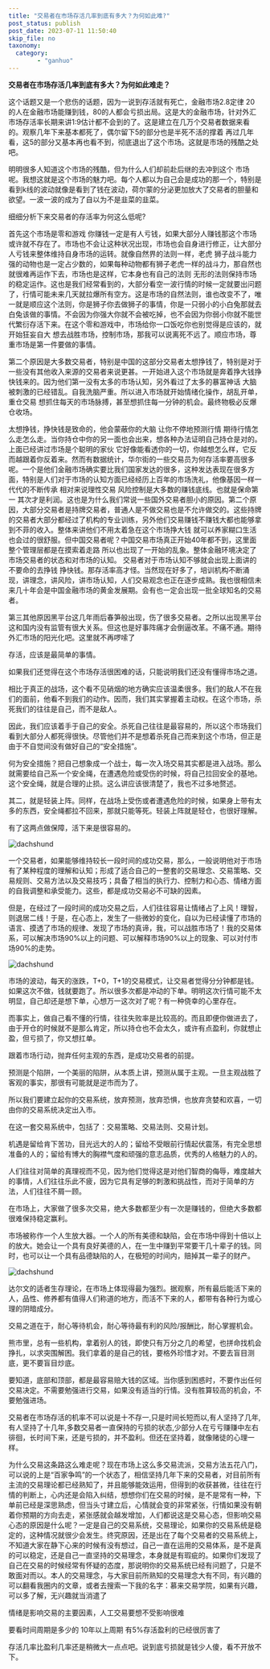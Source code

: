 ```yaml
---
title: "交易者在市场存活几率到底有多大？为何如此难?"
post_status: publish
post_date: 2023-07-11 11:50:40
skip_file: no
taxonomy:
  category:
        - "ganhuo"
---
```


**交易者在市场存活几率到底有多大？为何如此难走？**

这个话题又是一个悲伤的话题，因为一说到存活就有死亡，金融市场2.8定律 20的人在金融市场能赚到钱，80的人都会亏损出局。这是大的金融市场，针对外汇市场存活率长期来讲1:9估计都不会到的了。这是建立在几万个交易者数据来看的。观察几年下来基本都死了，偶尔留下5的部分也是半死不活的撑着 再过几年看，这5的部分又基本再也看不到，彻底退出了这个市场。这就是市场的残酷之处吧。

明明很多人知道这个市场的残酷，但为什么人们却前赴后继的去冲到这个 市场呢。我想这就是这个市场的魅力吧。每个人都以为自己会是成功的那一个，特别是看到k线的波动就像是看到了钱在波动，荷尔蒙的分泌更加放大了交易者的胆量和欲望。一波一波的成为了自以为不是韭菜的韭菜。

细细分析下来交易者的存活率为何这么低呢?

首先这个市场是零和游戏 你赚钱一定是有人亏钱，如果大部分人赚钱那这个市场或许就不存在了。市场也不会让这种状况出现，市场也会自身进行修正，让大部分人亏钱来整体维持自身市场的运转。就像自然界的法则一样，老虎 狮子战斗能力强的动物也是一定占少数的，如果每种动物都有狮子老虎一样的战斗力，那自然也就很难再运作下去，市场也是这样，它本身也有自己的法则 无形的法则保持市场的稳定运作。这也是我们经常看到的，大部分看空一波行情的时候一定就要出问题了，行情可能未来几天就拉爆所有空方。这是市场的自然法则，谁也改变不了，唯一就是顺应这个法则，你是狮子你去做狮子的事情，你是一只弱小的小白兔那就去白兔该做的事情。不会因为你强大你就不会被吃掉，也不会因为你弱小你就不能世代繁衍存活下来。在这个零和游戏中，市场给你一口饭吃你也别觉得是应该的，就开始狂妄自大 想去战胜市场，控制市场，那我可以说离死不远了。顺应市场，尊重市场是第一件要做的事情。

第二个原因是大多数交易者，特别是中国的这部分交易者太想挣钱了，特别是对于一些没有其他收入来源的交易者来说更甚。一开始进入这个市场就是奔着挣大钱挣快钱来的。因为他们第一没有太多的市场认知，另外看过了太多的暴富神话 大脑被刺激的已经错乱。自我洗脑严重。所以进入市场就开始情绪化操作，胡乱开单，重仓交易 想抓住每天的市场脉搏，甚至想抓住每一分钟的机会。最终物极必反爆仓收场。

太想挣钱，挣快钱是致命的，他会蒙蔽你的大脑 让你不停地预测行情 期待行情怎么走怎么走。当你持仓中你的另一面也会出来，想各种办法证明自己持仓是对的。上面已经讲过市场是个聪明的家伙 它好像能看透你的一切，你越想怎么样，它反而越跟着你反着来。然而有数据统计，华尔街的一些交易员为何存活率要高很多呢。一个是他们金融市场确实要比我们国家发达的很多，这种发达表现在很多方面，特别是人们对于市场的认知方面已经经历上百年的市场洗礼，他像基因一样一代代的不断传承 相对来说理性交易 风险控制是大多数的赚钱底线。也就是保命第一 其次才是利润。这也是为什么我们常说一些国外交易者胆小的原因。第二个原因，大部分交易者是持牌交易者，普通人是不做交易也是不允许做交的。这些持牌的交易者大部分都经过了机构的专业训练，另外他们交易赚钱不赚钱大都也能够拿到不菲的收入。整体来讲他们不用太着急在这个市场挣大钱 就可以养家糊口生活也会过的很舒服。但中国交易者呢？中国交易市场真正开始40年都不到，这里面整个管理层都是在摸索着走路 所以也出现了一开始的乱象。整体金融环境决定了市场交易者的状态和对市场的认知。 交易者对于市场认知不够就会出现上面讲的不要命的去挣钱 挣快钱。那存活率高才怪。当然现在好多了，培训机构不断涌现，讲理念，讲风险，讲市场认知，人们交易观念也正在逐步成熟。我也很相信未来几十年会是中国金融市场的黄金发展期。会有也一定会出现一批全球知名的交易者。

第三其他原因黑平台这几年雨后春笋般出现，伤了很多交易者。之所以出现黑平台这和国内没有监管有很大关系。但这也是好事阵痛才会倒逼改革。不痛不通。期待外汇市场的阳光化吧。这里就不再啰嗦了

存活，应该是最简单的事情。

如果我们还觉得在这个市场存活很困难的话，只能说明我们还没有懂得市场之道。

相比于真正的战场，这个看不见硝烟的地方确实应该温柔很多。我们的敌人不在我们的面前，他看不到我们的动作。因而，我们其实掌握着主动权。在这个市场，杀死我们的往往是自己，而不是敌人。

因此，我们应该着手于自己的安全。杀死自己往往是最容易的，所以这个市场我们看到大部分人都死得很快。尽管他们并不是想着杀死自己而来到这个市场，但正是由于不自觉间没有做好自己的“安全措施”。

何为安全措施？把自己想象成一个战士，每一次入场交易其实都是进入战场。那么就需要给自己系一个安全绳，在遭遇危险或受伤的时候，将自己拉回安全的基地。这个安全绳，就是合理的止损。这么讲应该很清楚了，我也不过多地赘述。

其二，就是轻装上阵。同样，在战场上受伤或者遭遇危险的时候，如果身上带有太多的东西，安全绳都拉不回来，那就只能等死。轻装上阵就是轻仓，也很好理解。

有了这两点做保障，活下来是很容易的。

![dachshund](https://cdn.fendou.la/funstoutiao/2020/12/140005989.jpg "timg.jpg")

一个交易者，如果能够维持较长一段时间的成功交易，那么，一般说明他对于市场有了某种程度的理解和认知；形成了适合自己的一整套的交易理念、交易策略、交易规则、交易方法以及交易技巧；具备了相当的执行力、控制力和心态、情绪方面的自我调整和承受能力。这些，都是成功交易必不可缺的因素。

但是，在经过了一段时间的成功交易之后，人们往往容易让情绪占了上风！理智，则退居二线！于是，在心态上，发生了一些微妙的变化，自以为已经读懂了市场的语言、摸透了市场的规律、发现了市场的真谛，我，可以战胜市场了！我的交易体系，可以解决市场90%以上的问题、可以解释市场90%以上的现象、可以对付市场90%的走势。

![dachshund](https://cdn.fendou.la/funstoutiao/2020/12/140527755.jpg "7.jpg")

市场的波动，每天的涨跌，T+0，T+1的交易模式，让交易者觉得分分钟都是钱。如果这次不做，钱就要跑了。所以很多次都是冲动的下单。明明这次行情可能不太明显，自己却还是想下单，心想万一这次对了呢？有一种侥幸的心里存在。

而事实上，做自己看不懂的行情，往往失败率是比较高的。而且即便你做进去了，由于开仓的时候就不是那么肯定，所以持仓也不会太久，或许有点盈利，你就想止盈，但亏损了，你又想扛单。

跟着市场行动，抛弃任何主观的东西，是成功交易者的前提。

预测是个陷阱，一个美丽的陷阱，从本质上讲，预测从属于主观。一旦主观战胜了客观的事实，那很有可能就是逆市而为了。

所以我们要建立起你的交易系统，放弃预测，放弃恐惧，也放弃贪婪和欢喜，一切由你的交易系统决定出入市。

在这一套交易系统中，包括了：交易策略、交易法则、交易计划。

机遇是留给肯下苦功，目光远大的人的；留给不受眼前行情起伏震荡，有完全思想准备的人的；留给有博大的胸襟气度和顽强的意志品质，优秀的人格魅力的人的。

人们往往对简单的真理视而不见，因为他们觉得这是对他们智商的侮辱，难度越大的事情，人们往往乐此不疲，因为它具有足够的刺激和挑战性，而对于简单的方法，人们往往不屑一顾。

在市场上，大家做了很多次交易，绝大多数都至少有一次是赚钱的，但绝大多数都很难保持稳定赢利。

市场被称作一个人生放大器。一个人的所有美德和缺陷，会在市场中得到十倍以上的放大。她会让一个具有良好美德的人，在一生中赚到平常要干几十辈子的钱。同时，也可以让一个具有品德缺陷的人，在极短的时间内，赔掉其一辈子的财产。

![dachshund](https://cdn.fendou.la/funstoutiao/2020/12/141033676.jpg "5.jpg")

达尔文的适者生存理论，在市场上体现得最为强烈。据观察，所有最后能活下来的人，品性、修养都有值得人们称道的地方，而活不下来的人，都带有各种行为或心理的阴暗成分。

交易之道在于，耐心等待机会，耐心等待最有利的风险/报酬比，耐心掌握机会。

熊市里，总有一些机构，拿着别人的钱，即使只有万分之几的希望，也拼命找机会挣扎，以求突围解困。我们拿着的是自己的钱，要格外珍惜才对。不要去盲目测底，更不要盲目炒底。

要知道，底部和顶部，都是最容易赔大钱的区域。当你感到困惑时，不要作出任何交易决定。不需要勉强进行交易，如果没有适当的行情。没有胜算较高的机会，不要勉强进场。

交易者在市场存活的机率不可以说是十不存一,只是时间长短而以,有人坚持了几年,有人坚持了十几年,多数交易者一直保持的亏损的状态,少部分人在亏亏赚赚中左右徘徊，长时间下来，还是亏损的，并不盈利。但还在坚持着，就像赌徒的心理一样。

为什么交易这条路这么难走呢？现在市场上这么多交易流派，交易方法五花八门，可以说的上是“百家争鸣”的一个状态了，相信坚持几年下来的交易者，对目前所有主流的交易理论都已经熟知了，并且能够能效运用，但得到的收获甚微，往往在行情的判断上，心内还是会陷入纠结，想想你们在交易的时候，是不是常有一种，下单前已经是深思熟虑，但当头寸建立后，心情就会变的非常紧张，行情如果没有朝着你预期的方向去走，紧张感就会越发增加，人们都说这是交易心态，但影响交易心态的原因是什么呢？一定是自己的交易系统，交易理论，如果你的交易系统是稳定的，这种情况就很少会发生。终究原因，还是出在了每个交易者的交易系统上，不知道大家在静下心来的时候有没有想过，自己一直在运用的交易体系，是不是真的可以稳定，还是自己一直坚持的交易理念，本身就是有瑕疵的。如果你们发现了自己在交易的时候经常有怀疑的态度，那说明你的交易系统已经有问题了，只是不敢面对而以。本人的交易理念，与大家目前所熟知的交易理念大有不同，有兴趣的可以翻看我圈内的文章，或者去搜索一下我的名字：慕来交易学院，如果有兴趣，可以多了解，无兴趣就当消遣了

情绪是影响交易的主要因素，人工交易要想不受影响很难

要看时间周期是多少的 10年以上周期 有5%存活盈利的已经很厉害了

存活几率比盈利几率还是稍微大一点点吧。说到底亏损就是钱少人傻，看不开放不下。
